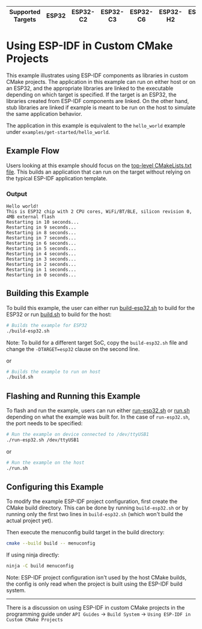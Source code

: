 | Supported Targets | ESP32 | ESP32-C2 | ESP32-C3 | ESP32-C6 | ESP32-H2 | ESP32-S2 | ESP32-S3 |
| ----------------- | ----- | -------- | -------- | -------- | -------- | -------- | -------- |

# Using ESP-IDF in Custom CMake Projects

This example illustrates using ESP-IDF components as libraries in custom CMake projects. The application
in this example can run on either host or on an ESP32, and the appropriate libraries are linked
to the executable depending on which target is specified. If the target is an ESP32, the libraries
created from ESP-IDF components are linked. On the other hand, stub libraries are linked if example
is meant to be run on the host to simulate the same application behavior.

The application in this example is equivalent to the `hello_world` example under `examples/get-started/hello_world`.

## Example Flow

Users looking at this example should focus on the [top-level CMakeLists.txt file](./CMakeLists.txt). This builds an
application that can run on the target without relying on the typical ESP-IDF application template.

### Output

```
Hello world!
This is ESP32 chip with 2 CPU cores, WiFi/BT/BLE, silicon revision 0, 4MB external flash
Restarting in 10 seconds...
Restarting in 9 seconds...
Restarting in 8 seconds...
Restarting in 7 seconds...
Restarting in 6 seconds...
Restarting in 5 seconds...
Restarting in 4 seconds...
Restarting in 3 seconds...
Restarting in 2 seconds...
Restarting in 1 seconds...
Restarting in 0 seconds...
```

## Building this Example

To build this example, the user can either run [build-esp32.sh](./build-esp32.sh) to build for the ESP32
or run [build.sh](./build.sh) to build for the host:

```bash
# Builds the example for ESP32
./build-esp32.sh
```

Note: To build for a different target SoC, copy the `build-esp32.sh` file and change the `-DTARGET=esp32` clause on the second line.

or

```bash
# Builds the example to run on host
./build.sh
```

## Flashing and Running this Example

To flash and run the example, users can run either  [run-esp32.sh](./run-esp32.sh) or [run.sh](./run.sh) depending
on what the example was built for. In the case of ``run-esp32.sh``, the port needs to be specified:

```bash
# Run the example on device connected to /dev/ttyUSB1
./run-esp32.sh /dev/ttyUSB1
```

or

```bash
# Run the example on the host
./run.sh
```

## Configuring this Example

To modify the example ESP-IDF project configuration, first create the CMake build directory. This can be done by running `build-esp32.sh` or by running only the first two lines in `build-esp32.sh` (which won't build the actual project yet).

Then execute the menuconfig build target in the build directory:

```bash
cmake --build build -- menuconfig
```

If using ninja directly:

```bash
ninja -C build menuconfig
```

Note: ESP-IDF project configuration isn't used by the host CMake builds, the config is only read when the project is built using the ESP-IDF build system.

---

There is a discussion on using ESP-IDF in custom CMake projects in the programming guide under `API Guides` -> `Build System` -> `Using ESP-IDF in Custom CMake Projects`
